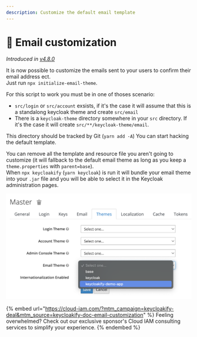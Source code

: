 ```yaml
---
description: Customize the default email template
---
```


# 📧 Email customization

_Introduced in_ [_v4.8.0_](https://github.com/InseeFrLab/keycloakify/releases/tag/v4.8.0)

It is now possible to customize the emails sent to your users to confirm their email address ect.\
Just run `npx initialize-email-theme`.

For this script to work you must be in one of thoses scenario:

* `src/login` or `src/account` exsists, if it's the case it will assume that this is a standalong keycloak theme and create `src/email`
* There is a `keycloak-theme` directory somewhere in your `src` directory. If it's the case it will create `src/**/keycloak-theme/email`.

This directory should be tracked by Git (`yarn add -A`) You can start hacking the default template.

You can remove all the template and resource file you aren't going to customize (it will fallback to the default email theme as long as you keep a `theme.properties` with `parent=base`).  \
When `npx keycloakify` (`yarn keycloak`) is run it will bundle your email theme into your `.jar` file and you will be able to select it in the Keycloak administration pages.

![Selecting your email theme in the Keycloak admin](.gitbook/assets/email.png)

{% embed url="https://cloud-iam.com/?mtm_campaign=keycloakify-deal&mtm_source=keycloakify-doc-email-customization" %}
Feeling overwhelmed? Check out our exclusive sponsor's Cloud IAM consulting services to simplify your experience.
{% endembed %}

